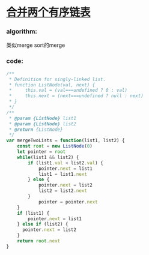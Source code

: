 # [合并两个有序链表](https://leetcode-cn.com/leetbook/read/top-interview-questions-easy/xnnbp2/)

### algorithm:
类似merge sort的merge

### code:
```javascript
/**
 * Definition for singly-linked list.
 * function ListNode(val, next) {
 *     this.val = (val===undefined ? 0 : val)
 *     this.next = (next===undefined ? null : next)
 * }
 */
/**
 * @param {ListNode} list1
 * @param {ListNode} list2
 * @return {ListNode}
 */
var mergeTwoLists = function(list1, list2) {
    const root = new ListNode(0)
    let pointer = root
    while(list1 && list2) {
        if (list1.val < list2.val) {
            pointer.next = list1
            list1 = list1.next
        } else {
            pointer.next = list2
            list2 = list2.next
        }
            pointer = pointer.next
    }
    if (list1) {
        pointer.next = list1
    } else if (list2) {
      pointer.next = list2
    }
    return root.next
}
```
